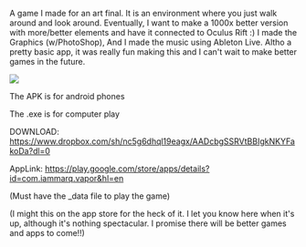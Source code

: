 A game I made for an art final. It is an environment where you just walk around and look around. Eventually, I want to make a 1000x better version with more/better elements and have it connected to Oculus Rift :) I made the Graphics (w/PhotoShop), And I made the music using Ableton Live. Altho a pretty basic app, it was really fun making this and I can't wait to make better games in the future.


![](http://i.imgur.com/Pay5kHQ.gif)

The APK is for android phones

The .exe is for computer play

DOWNLOAD: https://www.dropbox.com/sh/nc5g6dhql19eagx/AADcbgSSRVtBBIgkNKYFakoDa?dl=0


AppLink: https://play.google.com/store/apps/details?id=com.iammarq.vapor&hl=en



(Must have the _data file to play the game)

(I might this on the app store for the heck of it. I let you know here when it's up, although it's nothing spectacular. I promise there will be better games and apps to come!!)
